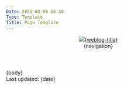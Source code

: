 ```yaml
---
Date: 2023-02-05 16:10
Type: Template
Title: Page Template
---
```


<!DOCTYPE html>
<html lang="en">

<head>
  <title>{weblog-title}{separator}{post-title}</title>
  <meta charset="utf-8">
  <meta name="viewport" content="width=device-width, initial-scale=1">
  <link href="https://cdn.cache.lol/profiles/themes/css/base.css" rel="stylesheet">
  <link href="https://mihobu.github.io/mihobu.omg.lol/weblog/common/weblog-global.css" rel="stylesheet">
</head>

<body>

  <header>
    <div class="weblog-title"><a href="/"><img src="https://mihobu.github.io/mihobu.omg.lol/weblog/common/mb-roundel.png" />{weblog-title}</a></div>
{navigation}
  </header>

  <main>
    <article>
{body}
    </article>
    <aside class="post-info">
      <i class="fa-solid fa-clock"></i> Last updated: {date}
    </aside>
  </main>

</body>

</html>